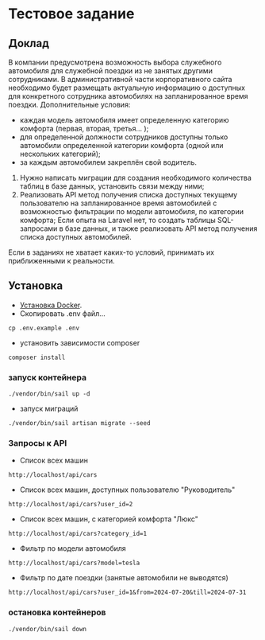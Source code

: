 # Тестовое задание

## Доклад

В компании предусмотрена возможность выбора служебного автомобиля для служебной поездки из не занятых другими
сотрудниками. В административной части корпоративного сайта необходимо будет размещать актуальную информацию о доступных
для конкретного сотрудника автомобилях на запланированное время поездки.
Дополнительные условия:

- каждая модель автомобиля имеет определенную категорию комфорта (первая, вторая, третья... );
- для определенной должности сотрудников доступны только автомобили определенной категории комфорта (одной или
  нескольких категорий);
- за каждым автомобилем закреплён свой водитель.

1. Нужно написать миграции для создания необходимого количества таблиц в базе данных, установить связи между ними;
2. Реализовать API метод получения списка доступных текущему пользователю на запланированное время автомобилей с
   возможностью фильтрации по модели автомобиля, по категории комфорта;
   Если опыта на Laravel нет, то создать таблицы SQL-запросами в базе данных, и также реализовать API метод получения
   списка доступных автомобилей.

Если в заданиях не хватает каких-то условий, принимать их приближенными к реальности.

## Установка

- [Установка Docker](https://docs.docker.com/engine/install/ubuntu/#install-using-the-repository).
- Скопировать .env файл...

```
cp .env.example .env
```

- установить зависимости composer

```
сomposer install
```

### запуск контейнера

```
./vendor/bin/sail up -d
```

- запуск миграций

```
./vendor/bin/sail artisan migrate --seed
```

### Запросы к API

- Список всех машин

```
http://localhost/api/cars
```

- Список всех машин, доступных пользователю "Руководитель"

```
http://localhost/api/cars?user_id=2
```

- Список всех машин, с категорией комфорта "Люкс"

```
http://localhost/api/cars?category_id=1
```

- Фильтр по модели автомобиля

```
http://localhost/api/cars?model=tesla
```

- Фильтр по дате поездки (занятые автомобили не выводятся)

```
http://localhost/api/cars?user_id=1&from=2024-07-20&till=2024-07-31
```

### остановка контейнеров

```
./vendor/bin/sail down
```
